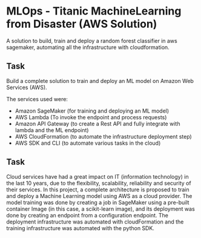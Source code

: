 # MLOps - Titanic MachineLearning from Disaster (AWS Solution)

 A solution to build, train and deploy a random forest classifier in aws sagemaker, automating all the infrastructure with cloudformation.

## Task

 Build a complete solution to train and deploy an ML model on Amazon Web Services (AWS).

The services used were:

- Amazon SageMaker (for training and deploying an ML model)
- AWS Lambda (To invoke the endpoint and process requests)
- Amazon API Gateway (to create a Rest API and fully integrate with lambda and the ML endpoint)
- AWS CloudFormation (to automate the infrastructure deployment step)
- AWS SDK and CLI (to automate various tasks in the cloud)


## Task

Cloud services have had a great impact on IT (information technology) in the last 10 years, due to the flexibility, scalability, reliability and security of their services. In this project, a complete architecture is proposed to train and deploy a Machine Learning model using AWS as a cloud provider. The model training was done by creating a job in SageMaker using a pre-built container Image (in this case, a scikit-learn image), and its deployment was done by creating an endpoint from a configuration endpoint. The deployment infrastructure was automated with cloudFormation and the training infrastructure was automated with the python SDK.


